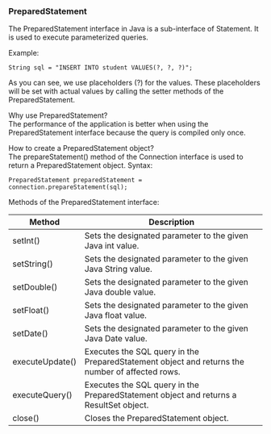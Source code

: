 ### PreparedStatement 

The PreparedStatement interface in Java is a sub-interface of Statement. It is used to execute parameterized queries.

Example:
```
String sql = "INSERT INTO student VALUES(?, ?, ?)";
```
As you can see, we use placeholders (?) for the values. These placeholders will be set with actual values by calling the setter methods of the PreparedStatement.

Why use PreparedStatement?  
The performance of the application is better when using the PreparedStatement interface because the query is compiled only once.

How to create a PreparedStatement object?  
The prepareStatement() method of the Connection interface is used to return a PreparedStatement object. Syntax:
```
PreparedStatement preparedStatement = connection.prepareStatement(sql);
```

Methods of the PreparedStatement interface:

| Method          | Description                                                                                     |
|-----------------|-------------------------------------------------------------------------------------------------|
| setInt()        | Sets the designated parameter to the given Java int value.                                      |
| setString()     | Sets the designated parameter to the given Java String value.                                   |
| setDouble()     | Sets the designated parameter to the given Java double value.                                   |
| setFloat()      | Sets the designated parameter to the given Java float value.                                    |
| setDate()       | Sets the designated parameter to the given Java Date value.                                     |
| executeUpdate() | Executes the SQL query in the PreparedStatement object and returns the number of affected rows. |
| executeQuery()  | Executes the SQL query in the PreparedStatement object and returns a ResultSet object.          |
| close()         | Closes the PreparedStatement object.                                                            |